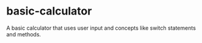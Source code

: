 # basic-calculator
A basic calculator that uses user input and concepts like switch statements and methods.

